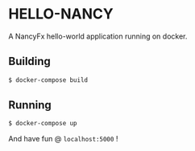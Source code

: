 # HELLO-NANCY

A NancyFx hello-world application running on docker.

## Building

```bash
$ docker-compose build
```

## Running

```bash
$ docker-compose up 
```

And have fun @ `localhost:5000` !
